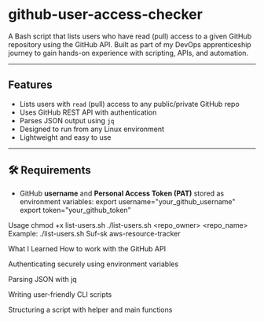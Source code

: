 # github-user-access-checker
A Bash script that lists users who have read (pull) access to a given GitHub repository using the GitHub API. Built as part of my DevOps apprenticeship journey to gain hands-on experience with scripting, APIs, and automation.

---

##  Features

- Lists users with `read` (pull) access to any public/private GitHub repo
- Uses GitHub REST API with authentication
- Parses JSON output using `jq`
- Designed to run from any Linux environment
- Lightweight and easy to use

---

## 🛠 Requirements

- GitHub **username** and **Personal Access Token (PAT)** stored as environment variables:
  export username="your_github_username"
  export token="your_github_token"


 Usage
chmod +x list-users.sh
./list-users.sh <repo_owner> <repo_name>
 Example:
./list-users.sh Suf-sk aws-resource-tracker

What I Learned
How to work with the GitHub API

Authenticating securely using environment variables

Parsing JSON with jq

Writing user-friendly CLI scripts

Structuring a script with helper and main functions


